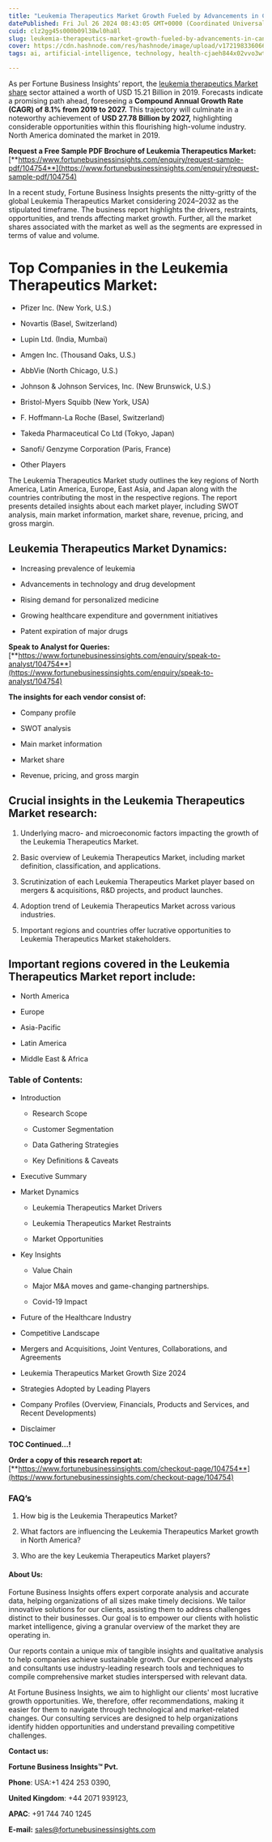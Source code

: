 ```yaml
---
title: "Leukemia Therapeutics Market Growth Fueled by Advancements in Cancer Treatment"
datePublished: Fri Jul 26 2024 08:43:05 GMT+0000 (Coordinated Universal Time)
cuid: clz2gg45s000b09l38wl0ha8l
slug: leukemia-therapeutics-market-growth-fueled-by-advancements-in-cancer-treatment
cover: https://cdn.hashnode.com/res/hashnode/image/upload/v1721983360665/0c7854f3-5811-44a8-b1f8-177a4cb5224a.png
tags: ai, artificial-intelligence, technology, health-cjaeh844x02vvo3wtj5r2s75q, healthcare

---
```


As per Fortune Business Insights’ report, the [leukemia therapeutics Market share](https://www.fortunebusinessinsights.com/leukemia-therapeutics-market-104754) sector attained a worth of USD 15.21 Billion in 2019. Forecasts indicate a promising path ahead, foreseeing a **Compound Annual Growth Rate (CAGR) of 8.1% from 2019 to 2027.** This trajectory will culminate in a noteworthy achievement of **USD 27.78 Billion by 2027,** highlighting considerable opportunities within this flourishing high-volume industry. North America dominated the market in 2019.

**Request a Free Sample PDF Brochure of Leukemia Therapeutics Market:** [**https://www.fortunebusinessinsights.com/enquiry/request-sample-pdf/104754**](https://www.fortunebusinessinsights.com/enquiry/request-sample-pdf/104754)

In a recent study, Fortune Business Insights presents the nitty-gritty of the global Leukemia Therapeutics Market considering 2024–2032 as the stipulated timeframe. The business report highlights the drivers, restraints, opportunities, and trends affecting market growth. Further, all the market shares associated with the market as well as the segments are expressed in terms of value and volume.

# **Top Companies in the Leukemia Therapeutics Market:**

* Pfizer Inc. (New York, U.S.)
    
* Novartis (Basel, Switzerland)
    
* Lupin Ltd. (India, Mumbai)
    
* Amgen Inc. (Thousand Oaks, U.S.)
    
* AbbVie (North Chicago, U.S.)
    
* Johnson & Johnson Services, Inc. (New Brunswick, U.S.)
    
* Bristol-Myers Squibb (New York, USA)
    
* F. Hoffmann-La Roche (Basel, Switzerland)
    
* Takeda Pharmaceutical Co Ltd (Tokyo, Japan)
    
* Sanofi/ Genzyme Corporation (Paris, France)
    
* Other Players
    

The Leukemia Therapeutics Market study outlines the key regions of North America, Latin America, Europe, East Asia, and Japan along with the countries contributing the most in the respective regions. The report presents detailed insights about each market player, including SWOT analysis, main market information, market share, revenue, pricing, and gross margin.

## Leukemia Therapeutics Market **Dynamics**:

* Increasing prevalence of leukemia
    
* Advancements in technology and drug development
    
* Rising demand for personalized medicine
    
* Growing healthcare expenditure and government initiatives
    
* Patent expiration of major drugs
    

**Speak to Analyst for Queries:** [**https://www.fortunebusinessinsights.com/enquiry/speak-to-analyst/104754**](https://www.fortunebusinessinsights.com/enquiry/speak-to-analyst/104754)

**The insights for each vendor consist of:**

* Company profile
    
* SWOT analysis
    
* Main market information
    
* Market share
    
* Revenue, pricing, and gross margin
    

## **Crucial insights in the Leukemia Therapeutics Market research:**

1. Underlying macro- and microeconomic factors impacting the growth of the Leukemia Therapeutics Market.
    
2. Basic overview of Leukemia Therapeutics Market, including market definition, classification, and applications.
    
3. Scrutinization of each Leukemia Therapeutics Market player based on mergers & acquisitions, R&D projects, and product launches.
    
4. Adoption trend of Leukemia Therapeutics Market across various industries.
    
5. Important regions and countries offer lucrative opportunities to Leukemia Therapeutics Market stakeholders.
    

## **Important regions covered in the Leukemia Therapeutics Market report include:**

* North America
    
* Europe
    
* Asia-Pacific
    
* Latin America
    
* Middle East & Africa
    

### **Table of Contents:**

* Introduction
    
    * Research Scope
        
    * Customer Segmentation
        
    * Data Gathering Strategies
        
    * Key Definitions & Caveats
        
* Executive Summary
    
* Market Dynamics
    
    * Leukemia Therapeutics Market Drivers
        
    * Leukemia Therapeutics Market Restraints
        
    * Market Opportunities
        
* Key Insights
    
    * Value Chain
        
    * Major M&A moves and game-changing partnerships.
        
    * Covid-19 Impact
        
* Future of the Healthcare Industry
    
* Competitive Landscape
    
* Mergers and Acquisitions, Joint Ventures, Collaborations, and Agreements
    
* Leukemia Therapeutics Market Growth Size 2024
    
* Strategies Adopted by Leading Players
    
* Company Profiles (Overview, Financials, Products and Services, and Recent Developments)
    
* Disclaimer
    

**TOC Continued…!**

**Order a copy of this research report at:** [**https://www.fortunebusinessinsights.com/checkout-page/104754**](https://www.fortunebusinessinsights.com/checkout-page/104754)

### **FAQ’s**

1. How big is the Leukemia Therapeutics Market?
    
2. What factors are influencing the Leukemia Therapeutics Market growth in North America?
    
3. Who are the key Leukemia Therapeutics Market players?
    

#### **About Us:**

Fortune Business Insights offers expert corporate analysis and accurate data, helping organizations of all sizes make timely decisions. We tailor innovative solutions for our clients, assisting them to address challenges distinct to their businesses. Our goal is to empower our clients with holistic market intelligence, giving a granular overview of the market they are operating in.

Our reports contain a unique mix of tangible insights and qualitative analysis to help companies achieve sustainable growth. Our experienced analysts and consultants use industry-leading research tools and techniques to compile comprehensive market studies interspersed with relevant data.

At Fortune Business Insights, we aim to highlight our clients' most lucrative growth opportunities. We, therefore, offer recommendations, making it easier for them to navigate through technological and market-related changes. Our consulting services are designed to help organizations identify hidden opportunities and understand prevailing competitive challenges.

**Contact us:**

**Fortune Business Insights™ Pvt.**

**Phone**: USA:+1 424 253 0390,

**United Kingdom**: +44 2071 939123,

**APAC**: +91 744 740 1245

**E-mail:** [sales@fortunebusinessinsights.com](mailto:sales@fortunebusinessinsights.com)